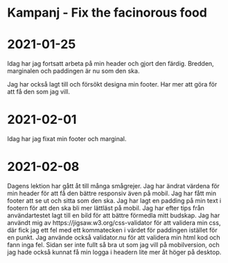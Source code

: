 # Kampanj - Fix the facinorous food
# 2021-01-25
<p> Idag har jag fortsatt arbeta på min header och gjort den färdig. Bredden, marginalen och paddingen är nu som den ska.</p>
<p> Jag har också lagt till och försökt designa min footer. Har mer att göra för att få den som jag vill.</p>
<h1>2021-02-01</h1>
<p> Idag har jag fixat min footer och marginal.</p>
<h1>2021-02-08</h1>
<p>Dagens lektion har gått åt till många smågrejer. Jag har ändrat värdena för min header för att få den bättre responsiv även på mobil.
Jag har fått min footer att se ut och sitta som den ska. Jag har lagt en padding på min text i footern för att den ska bli mer lättläst på mobil.
Jag har efter tips från användartestet lagt till en bild för att bättre förmedla mitt budskap.
Jag har användt mig av https://jigsaw.w3.org/css-validator för att validera min css, där fick jag ett fel med ett kommatecken i värdet för paddingen istället för en punkt.
Jag använde också validator.nu för att validera min html kod och fann inga fel.
Sidan ser inte fullt så bra ut som jag vill på mobilversion, och jag hade också kunnat få min logga i headern lite mer åt höger på desktop.</p>
